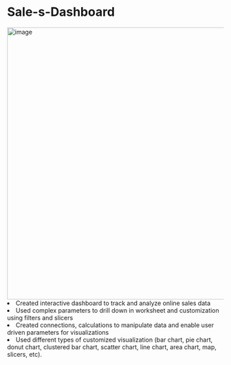 # Sale-s-Dashboard
<img width="632" alt="image" src="https://github.com/27priyanshu/Sale-s-Dashboard/assets/95427620/bc7a8062-8e31-40b8-b2ff-d3ea43aaaf91">


<li> Created interactive dashboard to track and analyze online sales data
<li> Used complex parameters to drill down in worksheet and customization using filters and slicers
<li> Created connections, calculations to manipulate data and enable user driven parameters for visualizations

<li> Used different types of customized visualization (bar chart, pie chart, donut chart, clustered bar chart, scatter chart, line chart, area chart, map, slicers, etc). 
  <br>
